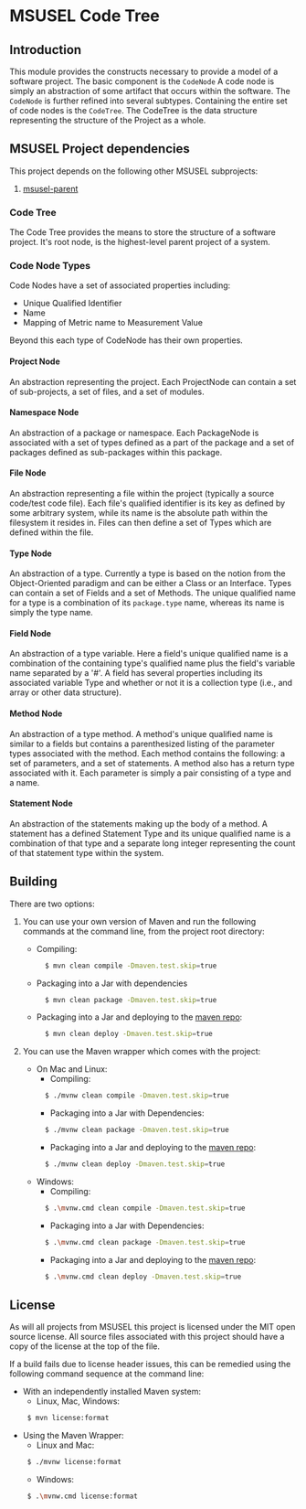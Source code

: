 # MSUSEL  Code Tree

## Introduction
This module provides the constructs necessary to provide a model of a software project. The basic
component is the `CodeNode` A code node is simply an abstraction of some artifact that occurs within
the software. The `CodeNode` is further refined into several subtypes. Containing the entire set of
code nodes is the `CodeTree`. The CodeTree is the data structure representing the structure of the Project
as a whole.

## MSUSEL Project dependencies
This project depends on the following other MSUSEL subprojects:
1. [msusel-parent](https://github.com/MSUSEL/msusel-parent/)

### Code Tree
The Code Tree provides the means to store the structure of a software project. It's root node, is the
highest-level parent project of a system.

### Code Node Types
Code Nodes have a set of associated properties including:

* Unique Qualified Identifier
* Name
* Mapping of Metric name to Measurement Value

Beyond this each type of CodeNode has their own properties.

#### Project Node
An abstraction representing the project. Each ProjectNode can contain a set of sub-projects, a set of
files, and a set of modules.

#### Namespace Node
An abstraction of a package or namespace. Each PackageNode is associated with a set of types defined
as a part of the package and a set of packages defined as sub-packages within this package.

#### File Node
An abstraction representing a file within the project (typically a source code/test code file). Each
file's qualified identifier is its key as defined by some arbitrary system, while its name is the absolute
path within the filesystem it resides in. Files can then define a set of Types which are defined within
the file.

#### Type Node
An abstraction of a type. Currently a type is based on the notion from the Object-Oriented paradigm and
can be either a Class or an Interface. Types can contain a set of Fields and a set of Methods. The unique
qualified name for a type is a combination of its `package.type` name, whereas its name is simply the type name.

#### Field Node
An abstraction of a type variable. Here a field's unique qualified name is a combination of the containing
type's qualified name plus the field's variable name separated by a '#'. A field has several properties including
its associated variable Type and whether or not it is a collection type (i.e., and array or other data structure).

#### Method Node
An abstraction of a type method. A method's unique qualified name is similar to a fields but contains a parenthesized
listing of the parameter types associated with the method. Each method contains the following: a set of parameters,
and a set of statements. A method also has a return type associated with it. Each parameter is simply a pair consisting of
a type and a name.

#### Statement Node
An abstraction of the statements making up the body of a method. A statement has a defined Statement Type
and its unique qualified name is a combination of that type and a separate long integer representing the
count of that statement type within the system.

## Building
There are two options:

1. You can use your own version of Maven and run the following commands at the command line, from the project root directory:
   * Compiling:
      ```bash
        $ mvn clean compile -Dmaven.test.skip=true
      ```
   * Packaging into a Jar with dependencies
      ```bash
        $ mvn clean package -Dmaven.test.skip=true
      ```
   * Packaging into a Jar and deploying to the [maven repo](https://github.com/MSUSEL/msusel-maven-repo):
      ```bash
        $ mvn clean deploy -Dmaven.test.skip=true
      ```

2. You can use the Maven wrapper which comes with the project:
   * On Mac and Linux:
      - Compiling:
      ```bash
        $ ./mvnw clean compile -Dmaven.test.skip=true
      ```
      - Packaging into a Jar with Dependencies:
      ```bash
        $ ./mvnw clean package -Dmaven.test.skip=true
      ```
      - Packaging into a Jar and deploying to the [maven repo](https://github.com/MSUSEL/msusel-maven-repo):
      ```bash
        $ ./mvnw clean deploy -Dmaven.test.skip=true
      ```
   * Windows:
      - Compiling:
      ```bash
        $ .\mvnw.cmd clean compile -Dmaven.test.skip=true
      ```
      - Packaging into a Jar with Dependencies:
      ```bash
        $ .\mvnw.cmd clean package -Dmaven.test.skip=true
      ```
      - Packaging into a Jar and deploying to the [maven repo](https://github.com/MSUSEL/msusel-maven-repo):
      ```bash
        $ .\mvnw.cmd clean deploy -Dmaven.test.skip=true
      ```

## License
As will all projects from MSUSEL this project is licensed under the MIT open source license. All source files associated with this project should have a copy of the license at the top of the file.

If a build fails due to license header issues, this can be remedied using the following command sequence at the command line:

- With an independently installed Maven system:
    * Linux, Mac, Windows:
    ```bash
     $ mvn license:format
    ```
- Using the Maven Wrapper:
    * Linux and Mac:
    ```bash
     $ ./mvnw license:format
    ```
    * Windows:
    ```bash
     $ .\mvnw.cmd license:format
    ```
